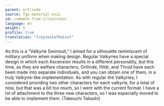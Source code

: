 ```yaml
---
parent: ortlinde
source: fgo-material-xvii
id: comment-from-illustrator
language: en
weight: 5
profile: true
translation: "IreyimikaTheLost"
---
```


As this is a “Valkyrie Swimsuit,” I aimed for a silhouette reminiscent of military uniform when making design. Regular Valkyries have a special design in which each Ascension results in a different personality, but this time, as they are welfare characters, Ortlinde, Hildr, and Thrúd have each been made into separate individuals, and you can obtain one of them, in a truly Valkyrie-like implementation. As with regular the Valkyries, I considered providing two other characters for each valkyrie, for a total of nine, but that was a bit too much, so I went with the current format. I have a lot of attachment to the three new characters, so I was especially moved to be able to implement them. (Takeuchi Takashi)
